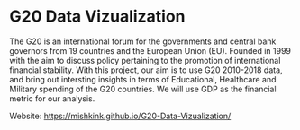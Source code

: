 # G20 Data Vizualization

The G20 is an international forum for the governments and central bank governors from 19 countries and the European Union (EU). Founded in 1999 with the aim to discuss policy pertaining to the promotion of international financial stability. With this project, our aim is to use G20 2010-2018 data, and bring out intersting insights in terms of Educational, Healthcare and Military spending of the G20 countries. We will use GDP as the financial metric for our analysis.

Website:  https://mishkink.github.io/G20-Data-Vizualization/
